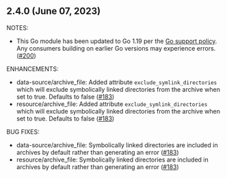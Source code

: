 ## 2.4.0 (June 07, 2023)

NOTES:

* This Go module has been updated to Go 1.19 per the [Go support policy](https://golang.org/doc/devel/release.html#policy). Any consumers building on earlier Go versions may experience errors. ([#200](https://github.com/hashicorp/terraform-provider-archive/issues/200))

ENHANCEMENTS:

* data-source/archive_file: Added attribute `exclude_symlink_directories` which will exclude symbolically linked directories from the archive when set to true. Defaults to false ([#183](https://github.com/hashicorp/terraform-provider-archive/issues/183))
* resource/archive_file: Added attribute `exclude_symlink_directories` which will exclude symbolically linked directories from the archive when set to true. Defaults to false ([#183](https://github.com/hashicorp/terraform-provider-archive/issues/183))

BUG FIXES:

* data-source/archive_file: Symbolically linked directories are included in archives by default rather than generating an error ([#183](https://github.com/hashicorp/terraform-provider-archive/issues/183))
* resource/archive_file: Symbolically linked directories are included in archives by default rather than generating an error ([#183](https://github.com/hashicorp/terraform-provider-archive/issues/183))
